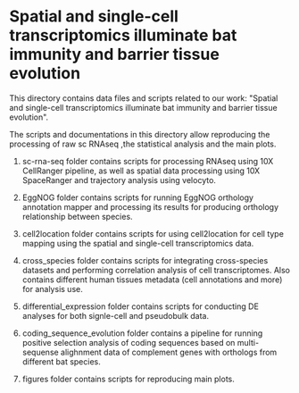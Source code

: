 Spatial and single-cell transcriptomics illuminate bat immunity and barrier tissue evolution
============================================================================================

This directory contains data files and scripts related to our work: 
"Spatial and single-cell transcriptomics illuminate bat immunity and barrier tissue evolution".

The scripts and documentations in this directory allow reproducing the processing of raw sc RNAseq ,the statistical analysis and the main plots. 

1) sc-rna-seq folder contains scripts for processing RNAseq using 10X CellRanger pipeline, as well as spatial data processing using 10X SpaceRanger and 
trajectory analysis using velocyto.

2) EggNOG folder contains scripts for running EggNOG orthology annotation mapper and processing its results for producing orthology relationship between species. 

3) cell2location folder contains scripts for using cell2location for cell type mapping using the spatial and single-cell transcriptomics data.

4) cross_species folder contains scripts for integrating cross-species datasets and performing correlation analysis of cell transcriptomes. Also contains different human tissues metadata (cell annotations and more) for analysis use.

5) differential_expression folder contains scripts for conducting DE analyses for both signle-cell and pseudobulk data.

6) coding_sequence_evolution folder contains a pipeline for running positive selection analysis of coding sequences based on multi-sequense alighnment data of complement genes with orthologs from different bat species.

7) figures folder contains scripts for reproducing main plots.
